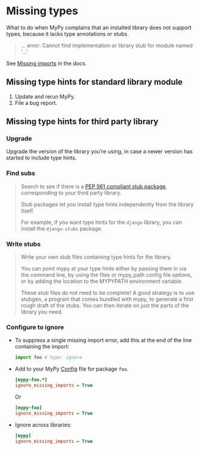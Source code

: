 # Missing types

What to do when MyPy complains that an installed library does not support types, because it lacks type annotations or stubs.

> ... error: Cannot find implementation or library stub for module named '...'

See [Missing imports](https://mypy.readthedocs.io/en/latest/running_mypy.html#missing-imports) in the docs.


## Missing type hints for standard library module

1. Update and rerun MyPy.
2. File a bug report.


## Missing type hints for third party library

### Upgrade

Upgrade the version of the library you’re using, in case a newer version has started to include type hints.

### Find subs

> Search to see if there is a [PEP 561 compliant stub package](https://mypy.readthedocs.io/en/latest/installed_packages.html#installed-packages), corresponding to your third party library.
>
> Stub packages let you install type hints independently from the library itself. 
>
> For example, if you want type hints for the `django` library, you can install the `django-stubs` package.

### Write stubs

> Write your own stub files containing type hints for the library.
> 
> You can point mypy at your type hints either by passing them in via the command line, by using the files or mypy_path config file options, or by adding the location to the MYPYPATH environment variable.
> 
> These stub files do not need to be complete! A good strategy is to use stubgen, a program that comes bundled with mypy, to generate a first rough draft of the stubs. You can then iterate on just the parts of the library you need.

### Configure to ignore

- To suppress a single missing import error, add this at the end of the line containing the import:
    ```python
    import foo # type: ignore
    ```
- Add to your MyPy [Config](config.md) file for package `foo`.
    ```ini
    [mypy-foo.*]
    ignore_missing_imports = True
    ```
    Or
    ```ini
    [mypy-foo]
    ignore_missing_imports = True
    ```
- Ignore across libraries:
    ```ini
    [mypy]
    ignore_missing_imports = True
    ```
